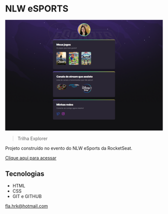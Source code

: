 # NLW eSPORTS

![preview](./.github/Preview.png)

> Trilha Explorer

Projeto construído no evento do NLW eSports da RocketSeat.

[Clique aqui para acessar](https://FlaMi74.github.io/NLW-eSports)

## Tecnologias 

- HTML
- CSS
- GIT e GITHUB


 fla.hrk@hotmail.com


